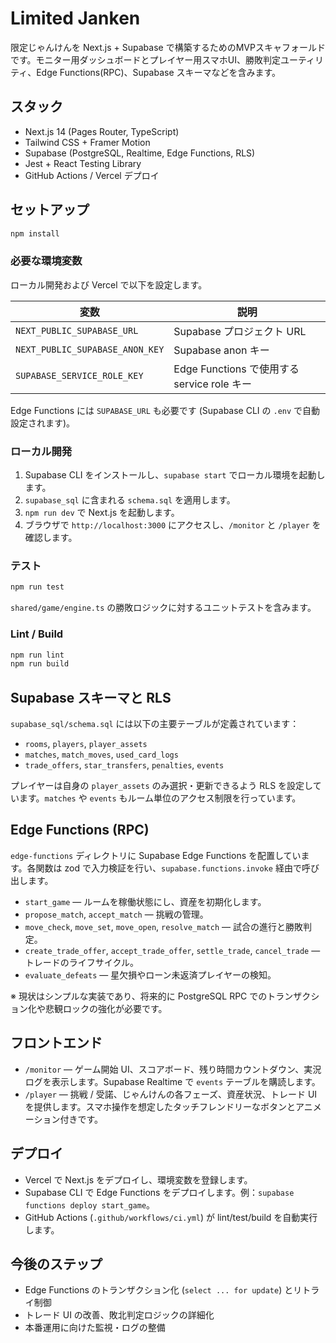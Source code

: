 # Limited Janken

限定じゃんけんを Next.js + Supabase で構築するためのMVPスキャフォールドです。モニター用ダッシュボードとプレイヤー用スマホUI、勝敗判定ユーティリティ、Edge Functions(RPC)、Supabase スキーマなどを含みます。

## スタック

- Next.js 14 (Pages Router, TypeScript)
- Tailwind CSS + Framer Motion
- Supabase (PostgreSQL, Realtime, Edge Functions, RLS)
- Jest + React Testing Library
- GitHub Actions / Vercel デプロイ

## セットアップ

```bash
npm install
```

### 必要な環境変数

ローカル開発および Vercel で以下を設定します。

| 変数 | 説明 |
| --- | --- |
| `NEXT_PUBLIC_SUPABASE_URL` | Supabase プロジェクト URL |
| `NEXT_PUBLIC_SUPABASE_ANON_KEY` | Supabase anon キー |
| `SUPABASE_SERVICE_ROLE_KEY` | Edge Functions で使用する service role キー |

Edge Functions には `SUPABASE_URL` も必要です (Supabase CLI の `.env` で自動設定されます)。

### ローカル開発

1. Supabase CLI をインストールし、`supabase start` でローカル環境を起動します。
2. `supabase_sql` に含まれる `schema.sql` を適用します。
3. `npm run dev` で Next.js を起動します。
4. ブラウザで `http://localhost:3000` にアクセスし、`/monitor` と `/player` を確認します。

### テスト

```bash
npm run test
```

`shared/game/engine.ts` の勝敗ロジックに対するユニットテストを含みます。

### Lint / Build

```bash
npm run lint
npm run build
```

## Supabase スキーマと RLS

`supabase_sql/schema.sql` には以下の主要テーブルが定義されています：

- `rooms`, `players`, `player_assets`
- `matches`, `match_moves`, `used_card_logs`
- `trade_offers`, `star_transfers`, `penalties`, `events`

プレイヤーは自身の `player_assets` のみ選択・更新できるよう RLS を設定しています。`matches` や `events` もルーム単位のアクセス制限を行っています。

## Edge Functions (RPC)

`edge-functions` ディレクトリに Supabase Edge Functions を配置しています。各関数は zod で入力検証を行い、`supabase.functions.invoke` 経由で呼び出します。

- `start_game` — ルームを稼働状態にし、資産を初期化します。
- `propose_match`, `accept_match` — 挑戦の管理。
- `move_check`, `move_set`, `move_open`, `resolve_match` — 試合の進行と勝敗判定。
- `create_trade_offer`, `accept_trade_offer`, `settle_trade`, `cancel_trade` — トレードのライフサイクル。
- `evaluate_defeats` — 星欠損やローン未返済プレイヤーの検知。

※ 現状はシンプルな実装であり、将来的に PostgreSQL RPC でのトランザクション化や悲観ロックの強化が必要です。

## フロントエンド

- `/monitor` — ゲーム開始 UI、スコアボード、残り時間カウントダウン、実況ログを表示します。Supabase Realtime で `events` テーブルを購読します。
- `/player` — 挑戦 / 受諾、じゃんけんの各フェーズ、資産状況、トレード UI を提供します。スマホ操作を想定したタッチフレンドリーなボタンとアニメーション付きです。

## デプロイ

- Vercel で Next.js をデプロイし、環境変数を登録します。
- Supabase CLI で Edge Functions をデプロイします。例：`supabase functions deploy start_game`。
- GitHub Actions (`.github/workflows/ci.yml`) が lint/test/build を自動実行します。

## 今後のステップ

- Edge Functions のトランザクション化 (`select ... for update`) とリトライ制御
- トレード UI の改善、敗北判定ロジックの詳細化
- 本番運用に向けた監視・ログの整備
